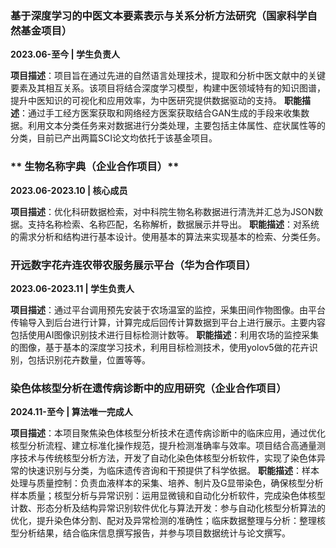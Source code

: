 ### **基于深度学习的中医文本要素表示与关系分析方法研究（国家科学自然基金项目）**  
**2023.06-至今 | 学生负责人**  

**项目描述**：项目旨在通过先进的自然语言处理技术，提取和分析中医文献中的关键要素及其相互关系。该项目将结合深度学习模型，构建中医领域特有的知识图谱，提升中医知识的可视化和应用效率，为中医研究提供数据驱动的支持。
 **职能描述**：通过手工经方医案获取和网络经方医案获取结合GAN生成的手段来收集数据。利用文本分类任务来对数据进行分类处理，主要包括主体属性、症状属性等的分类，目前已产出两篇SCI论文均依托于该基金项目。


### ** 生物名称字典（企业合作项目）**  
**2023.06-2023.10     | 核心成员**  

**项目描述**：优化科研数据检索，对中科院生物名称数据进行清洗并汇总为JSON数据。支持名称检索、名称匹配，名称解析，数据展示并导出。
 **职能描述**：对系统的需求分析和结构进行基本设计。使用基本的算法来实现基本的检索、分类任务。

### **开远数字花卉连农带农服务展示平台（华为合作项目）**  
**2023.06-2023.11  | 学生负责人**  

**项目描述**：通过平台调用预先安装于农场温室的监控，采集田间作物图像。由平台传输导入到后台进行计算，计算完成后回传计算数据到平台上进行展示。主要内容包括使用AI图像识别技术进行目标检测计数等。
 **职能描述**：利用农场的监控采集的图像，基于基本的深度学习技术，利用目标检测技术，使用yolov5做的花卉识别，包括识别花卉数量，位置等等。


### **染色体核型分析在遗传病诊断中的应用研究（企业合作项目）**  
**2024.11-至今  | 算法唯一完成人**  

**项目描述**：本项目聚焦染色体核型分析技术在遗传病诊断中的临床应用，通过优化核型分析流程、建立标准化操作规范，提升检测准确率与效率。项目结合高通量测序技术与传统核型分析方法，开发了自动化染色体核型分析软件，实现了染色体异常的快速识别与分类，为临床遗传咨询和干预提供了科学依据。
 **职能描述**：样本处理与质量控制：负责血液样本的采集、培养、制片及G显带染色，确保核型分析样本质量；核型分析与异常识别：运用显微镜和自动化分析软件，完成染色体核型计数、形态分析及结构异常识别软件优化与算法开发：参与自动化核型分析算法的优化，提升染色体分割、配对及异常检测的准确性；临床数据整理与分析：整理核型分析结果，结合临床信息撰写报告，并参与项目数据统计与论文撰写。

